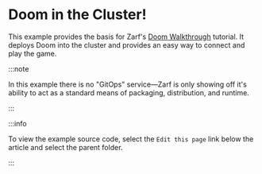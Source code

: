 # Doom in the Cluster!

This example provides the basis for Zarf's [Doom Walkthrough](../../docs/13-walkthroughs/2-deploying-doom.md) tutorial.  It deploys Doom into the cluster and provides an easy way to connect and play the game.

:::note

In this example there is no "GitOps" service&mdash;Zarf is only showing off it's ability to act as a standard means of packaging, distribution, and runtime.

:::

:::info

To view the example source code, select the `Edit this page` link below the article and select the parent folder.

:::
